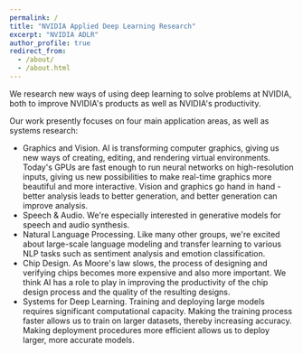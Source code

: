 ```yaml
---
permalink: /
title: "NVIDIA Applied Deep Learning Research"
excerpt: "NVIDIA ADLR"
author_profile: true
redirect_from: 
  - /about/
  - /about.html
---
```


We research new ways of using deep learning to solve problems at
NVIDIA, both to improve NVIDIA's products as well as NVIDIA's
productivity. 

Our work presently focuses on four main application areas, as well as systems research:
  * Graphics and Vision. AI is transforming computer graphics, giving
  us new ways of creating, editing, and rendering virtual
  environments. Today's GPUs are fast enough to run neural networks on
  high-resolution inputs, giving us new possibilities to make
  real-time graphics more beautiful and more interactive. Vision and
  graphics go hand in hand - better analysis leads to better
  generation, and better generation can improve analysis.
  * Speech & Audio. We're especially interested in generative models
  for speech and audio synthesis.
  * Natural Language Processing. Like many other groups, we're excited
  about large-scale language modeling and transfer learning to various
  NLP tasks such as sentiment analysis and emotion classification.
  * Chip Design. As Moore's law slows, the process of designing and
  verifying chips becomes more expensive and also more important. We
  think AI has a role to play in improving the productivity of the
  chip design process and the quality of the resulting designs.
  * Systems for Deep Learning. Training and deploying large models
  requires significant computational capacity. Making the training
  process faster allows us to train on larger datasets, thereby
  increasing accuracy. Making deployment procedures more efficient
  allows us to deploy larger, more accurate models.
 

